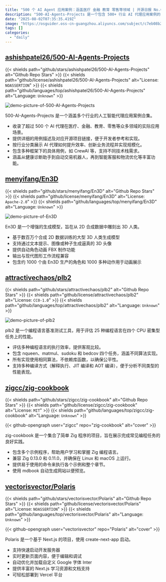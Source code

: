 ```yaml
---
title: "500 个 AI Agent 应用案例：涵盖医疗 金融 教育 零售等领域 | 开源日报 No.684"
description: "500-AI-Agents-Projects 是一个包含 500+ 行业 AI 代理应用案例的开源合集，涵盖医疗、金融、教育等多个领域，提供详细的用例描述和项目链接，帮助开发者快速实现 AI 代理应用。"
date: "2025-08-02T07:35:35.419Z"
image: "https://osguider.oss-cn-guangzhou.aliyuncs.com/subject/c7eb08b2fe73baa22f62421f756fb9ac.png"
tags: []
categories:
  - "daily"
---
```


## [ashishpatel26/500-AI-Agents-Projects](https://github.com/ashishpatel26/500-AI-Agents-Projects)

{{< shields path="github/stars/ashishpatel26/500-AI-Agents-Projects" alt="Github Repo Stars" >}} {{< shields path="github/license/ashishpatel26/500-AI-Agents-Projects" alt="License: `NOASSERTION`" >}} {{< shields path="github/languages/top/ashishpatel26/500-AI-Agents-Projects" alt="Language: `Unknown`" >}}

![demo-picture-of-500-AI-Agents-Projects](https://static.osguider.com/subject/github/ashishpatel26/500-AI-Agents-Projects/d47e974063d5f50e2ad2009ca47e09bd.png)

500-AI-Agents-Projects 是一个涵盖多个行业的人工智能代理应用案例合集。

- 收录了超过 500 个 AI 代理在医疗、金融、教育、零售等众多领域的实际应用场景。
- 提供详细的用例描述及对应开源项目链接，便于开发者参考和实现。
- 按行业分类展示 AI 代理如何提升效率、创新业务流程并实现规模化。
- 包含多种框架下的具体用例，如 CrewAI 等，支持不同技术栈需求。
- 涵盖从健康诊断助手到自动交易机器人，再到智能客服和物流优化等丰富功能。
  
## [menyifang/En3D](https://github.com/menyifang/En3D)

{{< shields path="github/stars/menyifang/En3D" alt="Github Repo Stars" >}} {{< shields path="github/license/menyifang/En3D" alt="License: `Apache-2.0`" >}} {{< shields path="github/languages/top/menyifang/En3D" alt="Language: `Unknown`" >}}

![demo-picture-of-En3D](https://static.osguider.com/subject/github/menyifang/En3D/b86e25c347795906ab372bcaec274765.gif)

En3D 是一个增强的生成模型，旨在从 2D 合成数据中雕刻出 3D 人类。

- 基于数百万个合成 2D 数据训练的大型 3D 人类生成模型
- 支持通过文本提示、图像或种子生成逼真的 3D 头像
- 提供自动角色动画 FBX 制作功能
- 输出与现代图形工作流程兼容
- 包含约 1000 个由 En3D 生产的角色和 1000 多种动作用于动画展示
  
## [attractivechaos/plb2](https://github.com/attractivechaos/plb2)

{{< shields path="github/stars/attractivechaos/plb2" alt="Github Repo Stars" >}} {{< shields path="github/license/attractivechaos/plb2" alt="License: `CC0-1.0`" >}} {{< shields path="github/languages/top/attractivechaos/plb2" alt="Language: `Unknown`" >}}

![demo-picture-of-plb2](https://static.osguider.com/subject/github/attractivechaos/plb2/8969f6a818c1b78bc0c0252a13b570c0.png)

plb2 是一个编程语言基准测试工具，用于评估 25 种编程语言在四个 CPU 密集型任务上的性能。

- 评估多种编程语言的执行效率，提供客观比较。
- 包含 nqueen、matmul、sudoku 和 bedcov 四个任务，涵盖不同算法实现。
- 所有实现使用相同算法，不依赖库函数，以确保公平性。
- 支持多种编译方式（解释执行、JIT 编译和 AOT 编译），便于分析不同类型的性能表现。
  
## [zigcc/zig-cookbook](https://github.com/zigcc/zig-cookbook)

{{< shields path="github/stars/zigcc/zig-cookbook" alt="Github Repo Stars" >}} {{< shields path="github/license/zigcc/zig-cookbook" alt="License: `MIT`" >}} {{< shields path="github/languages/top/zigcc/zig-cookbook" alt="Language: `Unknown`" >}}

{{< github-opengraph user="zigcc" repo="zig-cookbook" alt="cover" >}}

zig-cookbook 是一个集合了简单 Zig 程序的项目，旨在展示完成常见编程任务的良好实践。

- 包含多个示例程序，帮助用户学习和掌握 Zig 编程语言。
- 兼容 Zig 0.13.0 和 0.11.0，并确保在 Linux 和 macOS 上运行。
- 提供易于使用的命令来执行各个示例和整个章节。
- 使用 mdbook 自动生成网站以便预览。
  
## [vectorisvector/Polaris](https://github.com/vectorisvector/Polaris)

{{< shields path="github/stars/vectorisvector/Polaris" alt="Github Repo Stars" >}} {{< shields path="github/license/vectorisvector/Polaris" alt="License: `NOASSERTION`" >}} {{< shields path="github/languages/top/vectorisvector/Polaris" alt="Language: `Unknown`" >}}

{{< github-opengraph user="vectorisvector" repo="Polaris" alt="cover" >}}

Polaris 是一个基于 Next.js 的项目，使用 create-next-app 启动。

- 支持快速启动开发服务器
- 实时更新页面内容，便于编辑和调试
- 自动优化并加载自定义 Google 字体 Inter
- 提供丰富的 Next.js 学习资源和文档支持
- 可轻松部署到 Vercel 平台
  
